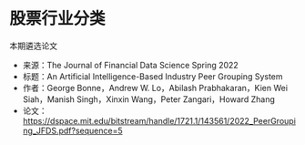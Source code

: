 # 股票行业分类

本期遴选论文
* 来源：The Journal of Financial Data Science Spring 2022
* 标题：An Artificial Intelligence-Based Industry Peer Grouping System
* 作者：George Bonne，Andrew W. Lo，Abilash Prabhakaran，Kien Wei Siah，Manish Singh，Xinxin Wang，Peter Zangari，Howard Zhang
* 论文： https://dspace.mit.edu/bitstream/handle/1721.1/143561/2022_PeerGrouping_JFDS.pdf?sequence=5
